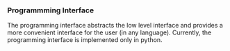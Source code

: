 
### Programmming Interface

The programming interface abstracts the low level interface and provides a more convenient interface for the user (in any language).
Currently, the programming interface is implemented only in python.

```

```
